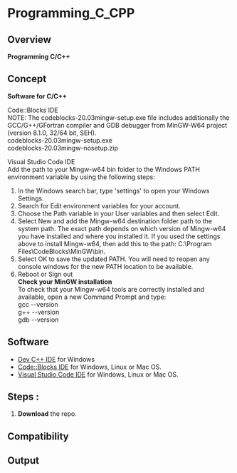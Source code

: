 
# Programming_C_CPP
## Overview

<!-- <p align="center"> -->
<!-- <img src="IMG/Azure_overview.png" width="400" align="center">-->
<!--</p -->

**Programming C/C++** 

## Concept
**Software for C/C++**
 
Code::Blocks IDE<br>
NOTE: The codeblocks-20.03mingw-setup.exe file includes additionally the GCC/G++/GFortran compiler and GDB debugger from MinGW-W64 project (version 8.1.0, 32/64 bit, SEH).<br>
codeblocks-20.03mingw-setup.exe<br>
codeblocks-20.03mingw-nosetup.zip

Visual Studio Code IDE<br>
Add the path to your Mingw-w64 bin folder to the Windows PATH environment variable by using the following steps:

1. In the Windows search bar, type 'settings' to open your Windows Settings.<br>
2. Search for Edit environment variables for your account.<br>
3. Choose the Path variable in your User variables and then select Edit.<br>
4. Select New and add the Mingw-w64 destination folder path to the system path. The exact path depends on which version of Mingw-w64 you have installed and where you installed it. If you used the settings above to install Mingw-w64, then add this to the path: C:\Program Files\CodeBlocks\MinGW\bin. <br>
5. Select OK to save the updated PATH. You will need to reopen any console windows for the new PATH location to be available.
6. Reboot or Sign out  <br>
**Check your MinGW installation**<br>
To check that your Mingw-w64 tools are correctly installed and available, open a new Command Prompt and type: <br>
gcc --version <br>
g++ --version <br>
gdb --version 

## Software
* [Dev C++ IDE](https://sourceforge.net/projects/orwelldevcpp/files/latest/download) for Windows
* [Code::Blocks IDE](http://www.codeblocks.org/downloads/binaries) for Windows, Linux or Mac OS.
* [Visual Studio Code IDE](https://code.visualstudio.com) for Windows, Linux or Mac OS.
## Steps :
 1. **Download** the repo.
 
 

    
## Compatibility
   
   
## Output
   

